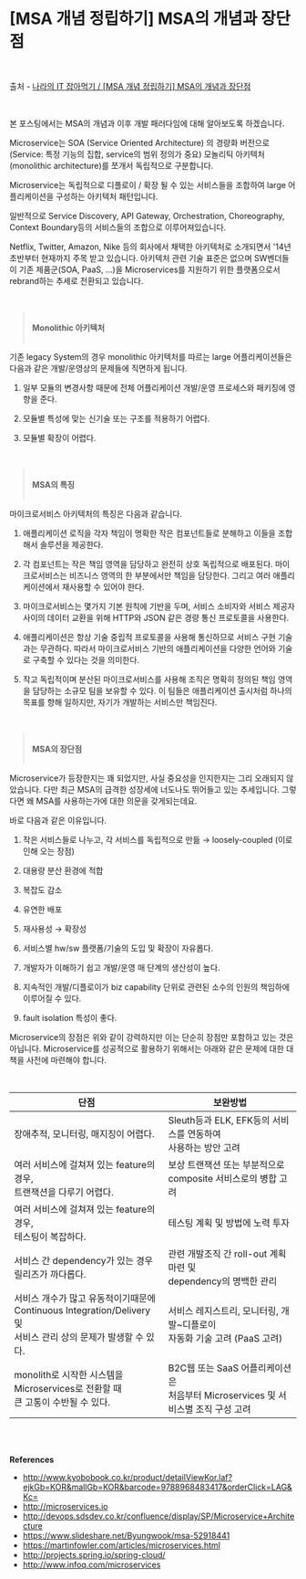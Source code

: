 # [MSA 개념 정립하기] MSA의 개념과 장단점

<br/>

출처 - [나라의 IT 잡아먹기 / [MSA 개념 정립하기] MSA의 개념과 장단점](https://waspro.tistory.com/429?category=857035)

<br/>

본 포스팅에서는 MSA의 개념과 이후 개발 패러다임에 대해 알아보도록 하겠습니다.

Microservice는 SOA (Service Oriented Architecture) 의 경량화 버전으로 (Service: 특정 기능의 집합, service의 범위 정의가 중요) 모놀리틱 아키텍처(monolithic architecture)를 쪼개서 독립적으로 구분합니다.

Microservice는 독립적으로 디플로이 / 확장 될 수 있는 서비스들을 조합하여 large 어플리케이션을 구성하는 아키텍처 패턴입니다.

일반적으로 Service Discovery, API Gateway, Orchestration, Choreography, Context Boundary등의 서비스들의 조합으로 이루어져있습니다.

Netflix, Twitter, Amazon, Nike 등의 회사에서 채택한 아키텍처로 소개되면서 '14년 초반부터 현재까지 주목 받고 있습니다. 아키텍처 관련 기술 표준은 없으며 SW벤더들이 기존 제품군(SOA, PaaS, ...)을 Microservices를 지원하기 위한 플랫폼으로서 rebrand하는 추세로 전환되고 있습니다.

<br/>

> <br/>**Monolithic 아키텍처**<br/><br/>

기존 legacy System의 경우 monolithic 아키텍처를 따르는 large 어플리케이션들은 다음과 같은 개발/운영상의 문제들에 직면하게 됩니다.

1. 일부 모듈의 변경사항 때문에 전체 어플리케이션 개발/운영 프로세스와 패키징에 영향을 준다.

2. 모듈별 특성에 맞는 신기술 또는 구조를 적용하기 어렵다.

3. 모듈별 확장이 어렵다.

<br/>

> <br/>**MSA의 특징**<br/><br/>

마이크로서비스 아키텍처의 특징은 다음과 같습니다.

1. 애플리케이션 로직을 각자 책임이 명확한 작은 컴포넌트들로 분해하고 이들을 조합해서 솔루션을 제공한다.

2. 각 컴포넌트는 작은 책임 영역을 담당하고 완전히 상호 독립적으로 배포된다.
   마이크로서비스는 비즈니스 영역의 한 부분에서만 책임을 담당한다.
   그리고 여러 애플리케이션에서 재사용할 수 있어야 한다.

3. 마이크로서비스는 몇가지 기본 원칙에 기반을 두며, 서비스 소비자와 서비스 제공자 사이의 데이터 교환을 위해 HTTP와 JSON 같은 경량 통신 프로토콜을 사용한다.

4. 애플리케이션은 항상 기술 중립적 프로토콜을 사용해 통신하므로 서비스 구현 기술과는 무관하다.
   따라서 마이크로서비스 기반의 애플리케이션을 다양한 언어와 기술로 구축할 수 있다는 것을 의미한다.

5. 작고 독립적이며 분산된 마이크로서비스를 사용해 조직은 명확히 정의된 책임 영역을 담당하는 소규모 팀을 보유할 수 있다.
   이 팀들은 애플리케이션 출시처럼 하나의 목표를 향해 일하지만, 자기가 개발하는 서비스만 책임진다.

<br/>

> <br/>**MSA의 장단점**<br/><br/>

Microservice가 등장한지는 꽤 되었지만, 사실 중요성을 인지한지는 그리 오래되지 않았습니다.
다만 최근 MSA의 급격한 성장세에 너도나도 뛰어들고 있는 추세입니다.
그렇다면 왜 MSA를 사용하는가에 대한 의문을 갖게되는데요.

바로 다음과 같은 이유입니다.

1. 작은 서비스들로 나누고, 각 서비스를 독립적으로 만듦 → loosely-coupled (이로 인해 오는 장점)

2. 대용량 분산 환경에 적합

3. 복잡도 감소

4. 유연한 배포

5. 재사용성 → 확장성

6. 서비스별 hw/sw 플랫폼/기술의 도입 및 확장이 자유롭다.

7. 개발자가 이해하기 쉽고 개발/운영 매 단계의 생산성이 높다.

8. 지속적인 개발/디플로이가 biz capability 단위로 관련된 소수의 인원의 책임하에 이루어질 수 있다.

9. fault isolation 특성이 좋다.

Microservice의 장점은 위와 같이 강력하지만 이는 단순히 장점만 포함하고 있는 것은 아닙니다.
Microservice를 성공적으로 활용하기 위해서는 아래와 같은 문제에 대한 대책을 사전에 마련해야 합니다.

<br/>

| 단점                                                                                                                     | 보완방법                                                                              |
| ------------------------------------------------------------------------------------------------------------------------ | ------------------------------------------------------------------------------------- |
| 장애추적, 모니터링, 매지징이 어렵다.                                                                                     | Sleuth등과 ELK, EFK등의 서비스를 연동하여 <br/>사용하는 방안 고려                     |
| 여러 서비스에 걸쳐져 있는 feature의 경우, <br/>트랜잭션을 다루기 어렵다.                                                 | 보상 트랜잭션 또는 부분적으로 <br/>composite 서비스로의 병합 고려                     |
| 여러 서비스에 걸쳐져 있는 feature의 경우, <br/>테스팅이 복잡하다.                                                        | 테스팅 계획 및 방법에 노력 투자                                                       |
| 서비스 간 dependency가 있는 경우 릴리즈가 까다롭다.                                                                      | 관련 개발조직 간 roll-out 계획 마련 및 <br/>dependency의 명백한 관리                  |
| 서비스 개수가 많고 유동적이기때문에 <br/>Continuous Integration/Delivery 및 <br/>서비스 관리 상의 문제가 발생할 수 있다. | 서비스 레지스트리, 모니터링, 개발~디플로이 <br/>자동화 기술 고려 (PaaS 고려)          |
| monolith로 시작한 시스템을 Microservices로 전환할 때 <br/>큰 고통이 수반될 수 있다.                                      | B2C웹 또는 SaaS 어플리케이션은 <br/>처음부터 Microservices 및 서비스별 조직 구성 고려 |

<br/><br/>

**References**

- http://www.kyobobook.co.kr/product/detailViewKor.laf?ejkGb=KOR&mallGb=KOR&barcode=9788968483417&orderClick=LAG&Kc=
- http://microservices.io
- http://devops.sdsdev.co.kr/confluence/display/SP/Microservice+Architecture
- https://www.slideshare.net/Byungwook/msa-52918441
- https://martinfowler.com/articles/microservices.html
- http://projects.spring.io/spring-cloud/
- http://www.infoq.com/microservices
